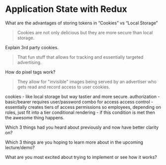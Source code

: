 # Application State with Redux

What are the advantages of storing tokens in “Cookies” vs “Local Storage”
> Cookies are not only delicious but they are more secure than local storage.

Explain 3rd party cookies.
> That fun stuff that allows for tracking and essentially targeted advertising.

How do pixel tags work?
> They allow for "invisible" images being served by an advertiser who gets read and record access to user cookies.

cookies - like local storage but way tastier and more secure.
authorization - basic/bearer requires user/password combo for access
access control - essentially creates tiers of access permissions so employees, depending on roles, just fit into a tier
conditional rendering - if this condition is met then the awesome thing happens.


Which 3 things had you heard about previously and now have better clarity on?

Which 3 things are you hoping to learn more about in the upcoming lecture/demo?

What are you most excited about trying to implement or see how it works?

